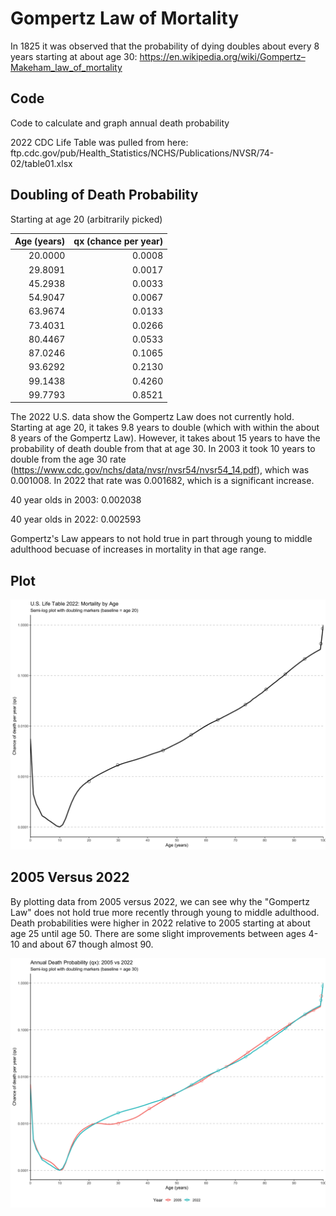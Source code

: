 # Gompertz Law of Mortality

In 1825 it was observed that the probability of dying doubles about every 8 years starting at about age 30: https://en.wikipedia.org/wiki/Gompertz–Makeham_law_of_mortality

## Code

Code to calculate and graph annual death probability

2022 CDC Life Table was pulled from here: ftp.cdc.gov/pub/Health_Statistics/NCHS/Publications/NVSR/74-02/table01.xlsx

## Doubling of Death Probability

Starting at age 20 (arbitrarily picked)

| Age (years)| qx (chance per year)|
|-----------:|--------------------:|
|     20.0000|               0.0008|
|     29.8091|               0.0017|
|     45.2938|               0.0033|
|     54.9047|               0.0067|
|     63.9674|               0.0133|
|     73.4031|               0.0266|
|     80.4467|               0.0533|
|     87.0246|               0.1065|
|     93.6292|               0.2130|
|     99.1438|               0.4260|
|     99.7793|               0.8521|

The 2022 U.S. data show the Gompertz Law does not currently hold. Starting at age 20, it takes 9.8 years to double (which with within the about 8 years of the Gompertz Law). However, it takes about 15 years to have the probability of death double from that at age 30. In 2003 it took 10 years to double from the age 30 rate (https://www.cdc.gov/nchs/data/nvsr/nvsr54/nvsr54_14.pdf), which was 0.001008. In 2022 that rate was 0.001682, which is a significant increase.

40 year olds in 2003: 0.002038

40 year olds in 2022: 0.002593

Gompertz's Law appears to not hold true in part through young to middle adulthood becuase of increases in mortality in that age range.

## Plot

![Semi-log plot showing probability of death by age](DeathProbabilityPlot2022.png)

## 2005 Versus 2022

By plotting data from 2005 versus 2022, we can see why the "Gompertz Law" does not hold true more recently through young to middle adulthood. Death probabilities were higher in 2022 relative to 2005 starting at about age 25 until age 50. There are some slight improvements between ages 4-10 and about 67 though almost 90.

![Semi-log plot showing probability of death by age](DeathProbabilityPlot20052022.png)
